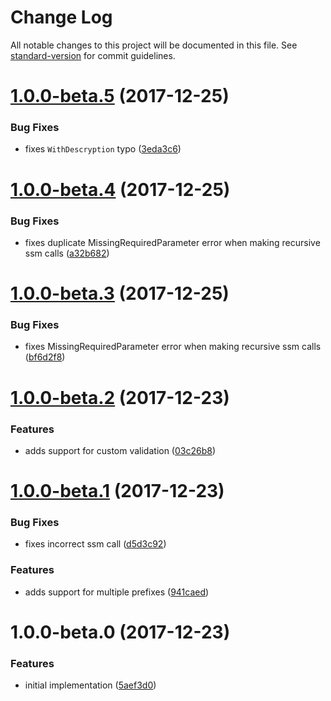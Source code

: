 # Change Log

All notable changes to this project will be documented in this file. See [standard-version](https://github.com/conventional-changelog/standard-version) for commit guidelines.

<a name="1.0.0-beta.5"></a>
# [1.0.0-beta.5](https://github.com/cludden/ssm-config/compare/v1.0.0-beta.4...v1.0.0-beta.5) (2017-12-25)


### Bug Fixes

* fixes `WithDescryption` typo ([3eda3c6](https://github.com/cludden/ssm-config/commit/3eda3c6))



<a name="1.0.0-beta.4"></a>
# [1.0.0-beta.4](https://github.com/cludden/ssm-config/compare/v1.0.0-beta.3...v1.0.0-beta.4) (2017-12-25)


### Bug Fixes

* fixes duplicate MissingRequiredParameter error when making recursive ssm calls ([a32b682](https://github.com/cludden/ssm-config/commit/a32b682))



<a name="1.0.0-beta.3"></a>
# [1.0.0-beta.3](https://github.com/cludden/ssm-config/compare/v1.0.0-beta.2...v1.0.0-beta.3) (2017-12-25)


### Bug Fixes

* fixes MissingRequiredParameter error when making recursive ssm calls ([bf6d2f8](https://github.com/cludden/ssm-config/commit/bf6d2f8))



<a name="1.0.0-beta.2"></a>
# [1.0.0-beta.2](https://github.com/cludden/ssm-config/compare/v1.0.0-beta.1...v1.0.0-beta.2) (2017-12-23)


### Features

* adds support for custom validation ([03c26b8](https://github.com/cludden/ssm-config/commit/03c26b8))



<a name="1.0.0-beta.1"></a>
# [1.0.0-beta.1](https://github.com/cludden/ssm-config/compare/v1.0.0-beta.0...v1.0.0-beta.1) (2017-12-23)


### Bug Fixes

* fixes incorrect ssm call ([d5d3c92](https://github.com/cludden/ssm-config/commit/d5d3c92))


### Features

* adds support for multiple prefixes ([941caed](https://github.com/cludden/ssm-config/commit/941caed))



<a name="1.0.0-beta.0"></a>
# 1.0.0-beta.0 (2017-12-23)


### Features

* initial implementation ([5aef3d0](https://github.com/cludden/ssm-config/commit/5aef3d0))
